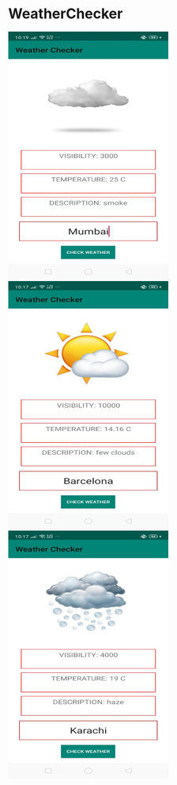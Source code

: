 # WeatherChecker
<img src="a.jpeg" width="324" height="500">
<img src="b.jpeg" width="324" height="500">
<img src="c.jpeg" width="324" height="500">
